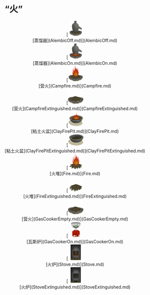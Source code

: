 # “火”  
<div style="display:inline-block"><div class="gamedatalist" style="text-align:center;min-width:150px;min-height:0px;"><div style="text-align:center;">[<div style="width:50px;display:inline-block;text-align:center"><img decoding="async" src="../wiki/Sprite/AlembicOff.png" href="a.md" style="max-width:50px;max-height:50px;"></div><br>[蒸馏器](AlembicOff.md)](AlembicOff.md)</div></div><div class="gamedatalist" style="text-align:center;min-width:150px;min-height:0px;"><div style="text-align:center;">[<div style="width:50px;display:inline-block;text-align:center"><img decoding="async" src="../wiki/Sprite/AlembicOn.png" href="a.md" style="max-width:50px;max-height:50px;"></div><br>[蒸馏器](AlembicOn.md)](AlembicOn.md)</div></div><div class="gamedatalist" style="text-align:center;min-width:150px;min-height:0px;"><div style="text-align:center;">[<div style="width:50px;display:inline-block;text-align:center"><img decoding="async" src="../wiki/Sprite/Campfire.png" href="a.md" style="max-width:50px;max-height:50px;"></div><br>[营火](Campfire.md)](Campfire.md)</div></div><div class="gamedatalist" style="text-align:center;min-width:150px;min-height:0px;"><div style="text-align:center;">[<div style="width:50px;display:inline-block;text-align:center"><img decoding="async" src="../wiki/Sprite/CampfireExtinguished.png" href="a.md" style="max-width:50px;max-height:50px;"></div><br>[营火](CampfireExtinguished.md)](CampfireExtinguished.md)</div></div><div class="gamedatalist" style="text-align:center;min-width:150px;min-height:0px;"><div style="text-align:center;">[<div style="width:50px;display:inline-block;text-align:center"><img decoding="async" src="../wiki/Sprite/ClayFirePit.png" href="a.md" style="max-width:50px;max-height:50px;"></div><br>[粘土火盆](ClayFirePit.md)](ClayFirePit.md)</div></div><div class="gamedatalist" style="text-align:center;min-width:150px;min-height:0px;"><div style="text-align:center;">[<div style="width:50px;display:inline-block;text-align:center"><img decoding="async" src="../wiki/Sprite/ClayFirePitExtinguished.png" href="a.md" style="max-width:50px;max-height:50px;"></div><br>[粘土火盆](ClayFirePitExtinguished.md)](ClayFirePitExtinguished.md)</div></div><div class="gamedatalist" style="text-align:center;min-width:150px;min-height:0px;"><div style="text-align:center;">[<div style="width:50px;display:inline-block;text-align:center"><img decoding="async" src="../wiki/Sprite/Fire.png" href="a.md" style="max-width:50px;max-height:50px;"></div><br>[火堆](Fire.md)](Fire.md)</div></div><div class="gamedatalist" style="text-align:center;min-width:150px;min-height:0px;"><div style="text-align:center;">[<div style="width:50px;display:inline-block;text-align:center"><img decoding="async" src="../wiki/Sprite/FireExtinguished.png" href="a.md" style="max-width:50px;max-height:50px;"></div><br>[火堆](FireExtinguished.md)](FireExtinguished.md)</div></div><div class="gamedatalist" style="text-align:center;min-width:150px;min-height:0px;"><div style="text-align:center;">[<div style="width:50px;display:inline-block;text-align:center"><img decoding="async" src="../wiki/Sprite/CampfireExtinguished.png" href="a.md" style="max-width:50px;max-height:50px;"></div><br>[营火](GasCookerEmpty.md)](GasCookerEmpty.md)</div></div><div class="gamedatalist" style="text-align:center;min-width:150px;min-height:0px;"><div style="text-align:center;">[<div style="width:50px;display:inline-block;text-align:center"><img decoding="async" src="../wiki/Sprite/GasCookerOn.png" href="a.md" style="max-width:50px;max-height:50px;"></div><br>[瓦斯炉](GasCookerOn.md)](GasCookerOn.md)</div></div><div class="gamedatalist" style="text-align:center;min-width:150px;min-height:0px;"><div style="text-align:center;">[<div style="width:50px;display:inline-block;text-align:center"><img decoding="async" src="../wiki/Sprite/StoveOn.png" href="a.md" style="max-width:50px;max-height:50px;"></div><br>[火炉](Stove.md)](Stove.md)</div></div><div class="gamedatalist" style="text-align:center;min-width:150px;min-height:0px;"><div style="text-align:center;">[<div style="width:50px;display:inline-block;text-align:center"><img decoding="async" src="../wiki/Sprite/StoveOff.png" href="a.md" style="max-width:50px;max-height:50px;"></div><br>[火炉](StoveExtinguished.md)](StoveExtinguished.md)</div></div></div>  
  
